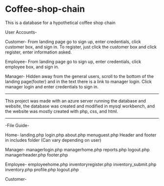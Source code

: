 # Coffee-shop-chain

This is a database for a hypothetical coffee shop chain


User Accounts-

Customer- From landing page go to sign up, enter credentials, click customer box, and sign in.
    To register, just click the customer box and click register, enter information asked.

Employee- From landing page go to sign up, enter credentials, click employee box, and sign in.

Manager- Hidden away from the general users, scroll to the bottom of the landing page(footer) and in the text there is a link to manager login. Click manager login and enter credentials to sign in.

------------------------------------------------------------------------------------------------------------------------------------------

This project was made with an azure server running the database and website, the database was created and modified in mysql workbench, and the website was mostly created with php, css, and html.

------------------------------------------------------------------------------------------------------------------------------------------

-File Guide-

Home-
landing.php
login.php
about.php
menuguest.php
Header and footer in includes folder (Can vary depending on user)

Manager-
managerlogin.php
managerhome.php
reports.php
logout.php
managerheader.php
footer.php

Employee-
employeehome.php
inventoryregister.php
inventory_submit.php
inventory.php
profile.php
logout.php

Customer-